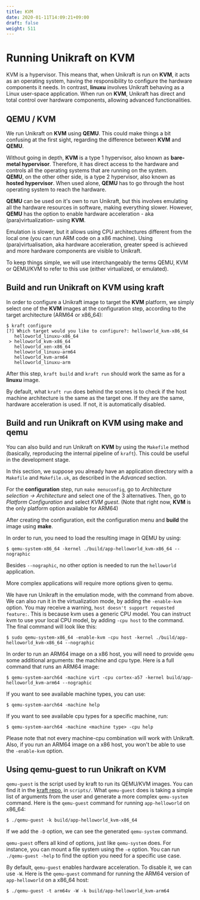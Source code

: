 ```yaml
---
title: KVM
date: 2020-01-11T14:09:21+09:00
draft: false
weight: 511
---
```


# Running Unikraft on KVM #
KVM is a hypervisor.
This means that, when Unikraft is run on **KVM**, it acts as an operating system, having the responsibility to configure the hardware components it needs.
In contrast, **linuxu** involves Unikraft behaving as a Linux user-space application.
When run on **KVM**, Unikraft has direct and total control over hardware components, allowing advanced functionalities.


## QEMU / KVM ##
We run Unikraft on **KVM** using **QEMU**. 
This could make things a bit confusing at the first sight, regarding the difference between **KVM** and **QEMU**.  

Without going in depth, **KVM** is a type 1 hypervisor, also known as **bare-metal hypervisor**.
Therefore, it has direct access to the hardware and controls all the operating systems that are running on the system.  
**QEMU**, on the other other side, is a type 2 hypervisor, also known as **hosted hypervisor**.
When used alone, **QEMU** has to go through the host operating system to reach the hardware.  

**QEMU** can be used on it's own to run Unikraft, but this involves emulating all the hardware resources in software, making everything slower.
However, **QEMU** has the option to enable hardware acceleration - aka (para)virtualization- using **KVM**.  

Emulation is slower, but it allows using CPU architectures different from the local one (you can run ARM code on a x86 machine).
Using (para)virtualisation, aka hardware acceleration, greater speed is achieved and more hardware components are visible to Unikraft.

To keep things simple, we will use interchangeably the terms QEMU, KVM or QEMU/KVM to refer to this use (either virtualized, or emulated).


## Build and run Unikraft on KVM using kraft ##
In order to configure a Unikraft image to target the **KVM** platform, we simply select one of the **KVM** images at the configuration step, according to the target architecture (ARM64 or x86_64):
```
$ kraft configure
[?] Which target would you like to configure?: helloworld_kvm-x86_64
   helloworld_linuxu-x86_64
 > helloworld_kvm-x86_64
   helloworld_xen-x86_64
   helloworld_linuxu-arm64
   helloworld_kvm-arm64
   helloworld_linuxu-arm
```

After this step, `kraft build` and `kraft run` should work the same as for a **linuxu** image.

By default, what `kraft run` does behind the scenes is to check if the host machine architecture is the same as the target one.
If they are the same, hardware acceleration is used. If not, it is automatically disabled.


## Build and run Unikraft on KVM using make and qemu ##
You can also build and run Unikraft on **KVM** by using the `Makefile` method (basically, reproducing the internal pipeline of `kraft`).
This could be useful in the development stage.

In this section, we suppose you already have an application directory with a `Makefile` and `Makefile.uk`, as described in the *Advanced* section.

For the **configuration** step, run `make menuconfig`, go to  *Architecture selection -> Architecture* and select one of the 3 alternatives.
Then, go to *Platform Configuration* and select *KVM guest*.
(Note that right now, **KVM** is the only platform option available for ARM64)

After creating the configuration, exit the configuration menu and **build** the image using **make**.

In order to run, you need to load the resulting image in QEMU by using:
```
$ qemu-system-x86_64 -kernel ./build/app-helloworld_kvm-x86_64 --nographic
```

Besides `--nographic`, no other option is needed to run the `helloworld` application.

More complex applications will require more options given to qemu.

We have run Unikraft in the emulation mode, with the command from above.
We can also run it in the virtualization mode, by adding the `-enable-kvm` option.
You may receive a warning, `host doesn't support requested feature:`.
This is because kvm uses a generic CPU model.
You can instruct kvm to use your local CPU model, by adding `-cpu host` to the command.
The final command will look like this:
```
$ sudo qemu-system-x86_64 -enable-kvm -cpu host -kernel ./build/app-helloworld_kvm-x86_64 --nographic
```

In order to run an ARM64 image on a x86 host, you will need to provide `qemu` some additional arguments: the machine and cpu type.
Here is a full command that runs an ARM64 image:
```
$ qemu-system-aarch64 -machine virt -cpu cortex-a57 -kernel build/app-helloworld_kvm-arm64 --nographic
```

If you want to see available machine types, you can use:
```
$ qemu-system-aarch64 -machine help
```

If you want to see available cpu types for a specific machine, run:
```
$ qemu-system-aarch64 -machine <machine type> -cpu help
```

Please note that not every machine-cpu combination will work with Unikraft.
Also, if you run an ARM64 image on a x86 host, you won't be able to use the `-enable-kvm` option.


## Using qemu-guest to run Unikraft on KVM ##
`qemu-guest` is the script used by kraft to run its QEMU/KVM images.
You can find it in the [kraft repo](https://github.com/unikraft/kraft/blob/staging/scripts/qemu-guest), in `scripts/`.
What `qemu-guest` does is taking a simple list of arguments from the user and generate a more complex `qemu-system` command.
Here is the `qemu-guest` command for running `app-helloworld` on x86_64:
```
$ ./qemu-guest -k build/app-helloworld_kvm-x86_64
```

If we add the `-D` option, we can see the generated `qemu-system` command.

`qemu-guest` offers all kind of options, just like `qemu-system` does.
For instance, you can mount a file system using the `-e` option.
You can run `./qemu-guest -help` to find the option you need for a specific use case.

By default, `qemu-guest` enables hardware acceleration.
To disable it, we can use `-W`.
Here is the `qemu-guest` command for running the ARM64 version of `app-helloworld` on a x86_64 host:
```
$ ./qemu-guest -t arm64v -W -k build/app-helloworld_kvm-arm64
```
